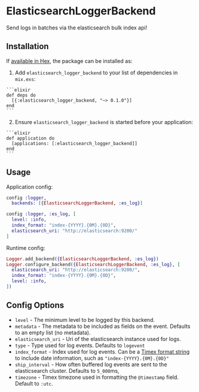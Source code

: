 # ElasticsearchLoggerBackend

Send logs in batches via the elasticsearch bulk index api!

## Installation

If [available in Hex](https://hex.pm/docs/publish), the package can be installed as:

  1. Add `elasticsearch_logger_backend` to your list of dependencies in `mix.exs`:

    ```elixir
    def deps do
      [{:elasticsearch_logger_backend, "~> 0.1.0"}]
    end
    ```

  2. Ensure `elasticsearch_logger_backend` is started before your application:

    ```elixir
    def application do
      [applications: [:elasticsearch_logger_backend]]
    end
    ```

## Usage

  Application config:

  ```elixir
  config :logger,
    backends: [{ElasticsearchLoggerBackend, :es_log}]

  config :logger, :es_log, [
    level: :info,
    index_format: "index-{YYYY}.{0M}.{0D}",
    elasticsearch_uri: "http://elasticsearch:9200/"
  ]
  ```

  Runtime config:

  ```elixir
  Logger.add_backend({ElasticsearchLoggerBackend, :es_log})
  Logger.configure_backend({ElasticsearchLoggerBackend, :es_log}, [
    elasticsearch_uri: "http://elasticsearch:9200/",
    index_format: "index-{YYYY}.{0M}.{0D}",
    level: :info,
  ])
  ```

## Config Options

  * `level` - The minimum level to be logged by this backend.
  * `metadata` -  The metadata to be included as fields on the event. Defaults to an empty list (no metadata).
  * `elasticsearch_uri` - Uri of the elasticsearch instance used for logs.
  * `type` - Type used for log events.  Defaults to `logevent`
  * `index_format` - Index used for log events.  Can be a [Timex format string](https://hexdocs.pm/timex/Timex.Format.DateTime.Formatters.Default.html) to include date information, such as `"index-{YYYY}.{0M}.{0D}"`
  * `ship_interval` -  How often buffered log events are sent to the elasticsearch cluster.  Defaults to `5_000`ms,
  * `timezone` - Timex timezone used in formatting the `@timestamp` field.  Default to `:utc`.
